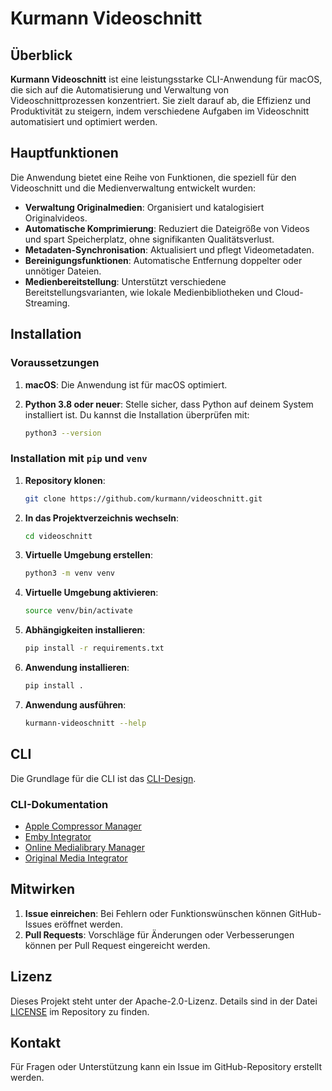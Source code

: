 # Kurmann Videoschnitt

## Überblick

**Kurmann Videoschnitt** ist eine leistungsstarke CLI-Anwendung für macOS, die sich auf die Automatisierung und Verwaltung von Videoschnittprozessen konzentriert. Sie zielt darauf ab, die Effizienz und Produktivität zu steigern, indem verschiedene Aufgaben im Videoschnitt automatisiert und optimiert werden.

## Hauptfunktionen

Die Anwendung bietet eine Reihe von Funktionen, die speziell für den Videoschnitt und die Medienverwaltung entwickelt wurden:

- **Verwaltung Originalmedien**: Organisiert und katalogisiert Originalvideos.
- **Automatische Komprimierung**: Reduziert die Dateigröße von Videos und spart Speicherplatz, ohne signifikanten Qualitätsverlust.
- **Metadaten-Synchronisation**: Aktualisiert und pflegt Videometadaten.
- **Bereinigungsfunktionen**: Automatische Entfernung doppelter oder unnötiger Dateien.
- **Medienbereitstellung**: Unterstützt verschiedene Bereitstellungsvarianten, wie lokale Medienbibliotheken und Cloud-Streaming.

## Installation

### Voraussetzungen

1. **macOS**: Die Anwendung ist für macOS optimiert.
2. **Python 3.8 oder neuer**: Stelle sicher, dass Python auf deinem System installiert ist. Du kannst die Installation überprüfen mit:

   ```bash
   python3 --version
   ```

### Installation mit `pip` und `venv`

1. **Repository klonen**:

   ```bash
   git clone https://github.com/kurmann/videoschnitt.git
   ```

2. **In das Projektverzeichnis wechseln**:

   ```bash
   cd videoschnitt
   ```

3. **Virtuelle Umgebung erstellen**:

   ```bash
   python3 -m venv venv
   ```

4. **Virtuelle Umgebung aktivieren**:

   ```bash
   source venv/bin/activate
   ```

5. **Abhängigkeiten installieren**:

   ```bash
   pip install -r requirements.txt
   ```

6. **Anwendung installieren**:

   ```bash
   pip install .
   ```

7. **Anwendung ausführen**:

   ```bash
   kurmann-videoschnitt --help
   ```

## CLI

Die Grundlage für die CLI ist das [CLI-Design](/docs/CLI-Design.md).

### CLI-Dokumentation

- [Apple Compressor Manager](/docs/cli/apple_compressor_manager.md)
- [Emby Integrator](/docs/cli/emby_integrator.md)
- [Online Medialibrary Manager](/docs/cli/online_medialibrary_manager.md)
- [Original Media Integrator](/docs/cli/original_media_integrator.md)

## Mitwirken

1. **Issue einreichen**: Bei Fehlern oder Funktionswünschen können GitHub-Issues eröffnet werden.
2. **Pull Requests**: Vorschläge für Änderungen oder Verbesserungen können per Pull Request eingereicht werden.

## Lizenz

Dieses Projekt steht unter der Apache-2.0-Lizenz. Details sind in der Datei [LICENSE](LICENSE) im Repository zu finden.

## Kontakt

Für Fragen oder Unterstützung kann ein Issue im GitHub-Repository erstellt werden.